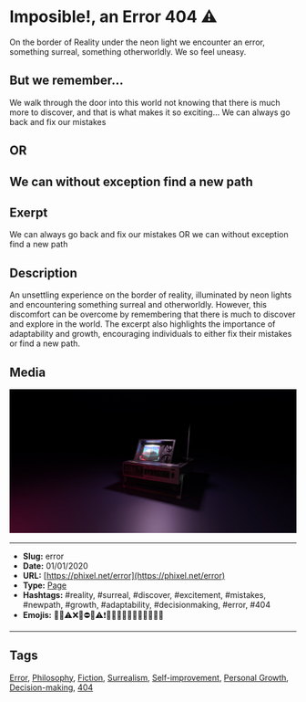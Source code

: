 # Imposible!, an Error 404 ⚠️
On the border of Reality under the neon light we encounter an error, something surreal, something otherworldly. We so feel uneasy.
## But we remember...
We walk through the door into this world not knowing that there is much more to discover, and that is what makes it so exciting…
We can always go back and fix our mistakes
## OR
We can without exception find a new path
------------
## Exerpt
We can always go back and fix our mistakes OR we can without exception find a new path
## Description
An unsettling experience on the border of reality, illuminated by neon lights and encountering something surreal and otherworldly. However, this discomfort can be overcome by remembering that there is much to discover and explore in the world. The excerpt also highlights the importance of adaptability and growth, encouraging individuals to either fix their mistakes or find a new path.
## Media
<img src="media/eb527dc5/404.jpg" loading="lazy"><br>

------------
- **Slug:** error
- **Date:** 01/01/2020
- **URL:** [https://phixel.net/error](https://phixel.net/error)
- **Type:** [Page](#page)
- **Hashtags:** #reality, #surreal, #discover, #excitement, #mistakes, #newpath, #growth, #adaptability, #decisionmaking, #error, #404
- **Emojis:** 🤷🏾⚠️❌🚨⛔📢⚠❗🛑😖🆘🤕💔🥹📛😕🚧🤷🏾

------------
## Tags
[Error](#error), [Philosophy](#philosophy), [Fiction](#fiction), [Surrealism](#surrealism), [Self-improvement](#self-improvement), [Personal Growth](#personal-growth), [Decision-making](#decision-making), [404](#404)
